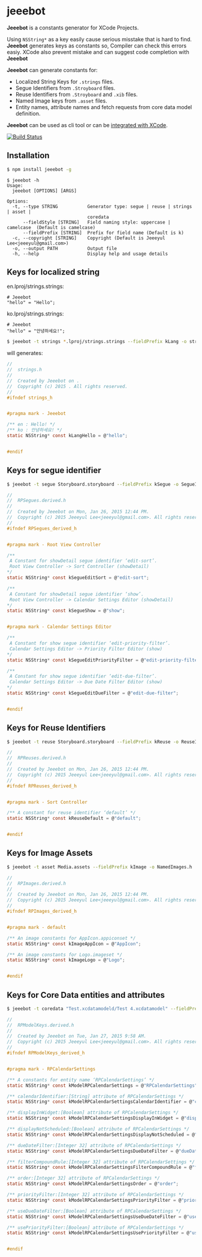 # jeeebot

**Jeeebot** is a constants generator for XCode Projects.

Using `NSString*` as a key easily cause serious misstake that is hard to find.
**Jeeebot** generates keys as constants so, Compiler can check this errors easiy.
XCode also prevent mistake and can suggest code completion with **Jeeebot**

**Jeeebot** can generate constants for:

* Localized String Keys for `.strings` files.
* Segue Identifiers from `.Stroyboard` files.
* Reuse Identifiers from `.Stroyboard` and `.xib` files.
* Named Image keys from `.asset` files.
* Entity names, attribute names and fetch requests from core data model definition.

**Jeeebot** can be used as cli tool or can be [integrated with XCode](https://github.com/jeeeyul/jeeebot/wiki/Integration-with-Xcode).

[![Build Status](https://travis-ci.org/jeeeyul/jeeebot.svg)](https://travis-ci.org/jeeeyul/jeeebot)


## Installation
```bash
$ npm install jeeebot -g
```

```
$ jeeebot -h
Usage:
  jeeebot [OPTIONS] [ARGS]

Options: 
  -t, --type STRING           Generator type: segue | reuse | strings | asset | 
                              coredata 
      --fieldStyle [STRING]   Field naming style: uppercase | camelcase  (Default is camelcase)
      --fieldPrefix [STRING]  Prefix for field name (Default is k)
  -c, --copyright [STRING]    Copyright (Default is Jeeeyul Lee<jeeeyul@gmail.com>)
  -o, --output PATH           Output file
  -h, --help                  Display help and usage details
```


## Keys for localized string

en.lproj/strings.strings:
```
# Jeeebot
"hello" = "Hello";
```

ko.lproj/strings.strings:
```
# Jeeebot
"hello" = "안녕하세요!";
```

```bash
$ jeeebot -t strings *.lproj/strings.strings --fieldPrefix kLang -o strings.h
```

will generates:

```h
//
//  strings.h
//
//  Created by Jeeebot on .
//  Copyright (c) 2015 . All rights reserved.
//
#ifndef strings_h


#pragma mark - Jeeebot

/** en : Hello! */
/** ko : 안녕하세요! */
static NSString* const kLangHello = @"hello";


#endif

```

## Keys for segue identifier
```bash
$ jeeebot -t segue Storyboard.storyboard --fieldPrefix kSegue -o SegueIdentifiers.h
```
```h
//
//  RPSegues.derived.h
//
//  Created by Jeeebot on Mon, Jan 26, 2015 12:44 PM.
//  Copyright (c) 2015 Jeeeyul Lee<jeeeyul@gmail.com>. All rights reserved.
//
#ifndef RPSegues_derived_h


#pragma mark - Root View Controller

/**
 A Constant for showDetail segue identifier ‘edit-sort’.
 Root View Controller -> Sort Controller (showDetail)
*/
static NSString* const kSegueEditSort = @"edit-sort";

/**
 A Constant for showDetail segue identifier ‘show’.
 Root View Controller -> Calendar Settings Editor (showDetail)
*/
static NSString* const kSegueShow = @"show";


#pragma mark - Calendar Settings Editor

/**
 A Constant for show segue identifier ‘edit-priority-filter’.
 Calendar Settings Editor -> Priority Filter Editor (show)
*/
static NSString* const kSegueEditPriorityFilter = @"edit-priority-filter";

/**
 A Constant for show segue identifier ‘edit-due-filter’.
 Calendar Settings Editor -> Due Date Filter Editor (show)
*/
static NSString* const kSegueEditDueFilter = @"edit-due-filter";


#endif
```

## Keys for Reuse Identifiers
```bash
$ jeeebot -t reuse Storyboard.storyboard --fieldPrefix kReuse -o ReuseIdentifiers.h
```
```h
//
//  RPReuses.derived.h
//
//  Created by Jeeebot on Mon, Jan 26, 2015 12:44 PM.
//  Copyright (c) 2015 Jeeeyul Lee<jeeeyul@gmail.com>. All rights reserved.
//
#ifndef RPReuses_derived_h


#pragma mark - Sort Controller

/** A constant for reuse identifier ‘default’ */
static NSString* const kReuseDefault = @"default";


#endif
```

## Keys for Image Assets
```bash
$ jeeebot -t asset Media.assets --fieldPrefix kImage -o NamedImages.h
```
```h
//
//  RPImages.derived.h
//
//  Created by Jeeebot on Mon, Jan 26, 2015 12:44 PM.
//  Copyright (c) 2015 Jeeeyul Lee<jeeeyul@gmail.com>. All rights reserved.
//
#ifndef RPImages_derived_h


#pragma mark - default

/** An image constants for AppIcon.appiconset */
static NSString* const kImageAppIcon = @"AppIcon";

/** An image constants for Logo.imageset */
static NSString* const kImageLogo = @"Logo";


#endif
```

## Keys for Core Data entities and attributes
```bash
$ jeeebot -t coredata "Test.xcdatamodeld/Test 4.xcdatamodel" --fieldPrefix kModel -o ModelKeys.h
```
```h
//
//  RPModelKeys.derived.h
//
//  Created by Jeeebot on Tue, Jan 27, 2015 9:58 AM.
//  Copyright (c) 2015 Jeeeyul Lee<jeeeyul@gmail.com>. All rights reserved.
//
#ifndef RPModelKeys_derived_h


#pragma mark - RPCalendarSettings

/** A constants for entity name ‘RPCalendarSettings’ */
static NSString* const kModelRPCalendarSettings = @"RPCalendarSettings";

/** calendarIdentifier:[String] attribute of RPCalendarSettings */
static NSString* const kModelRPCalendarSettingsCalendarIdentifier = @"calendarIdentifier";

/** displayInWidget:[Boolean] attribute of RPCalendarSettings */
static NSString* const kModelRPCalendarSettingsDisplayInWidget = @"displayInWidget";

/** displayNotScheduled:[Boolean] attribute of RPCalendarSettings */
static NSString* const kModelRPCalendarSettingsDisplayNotScheduled = @"displayNotScheduled";

/** dueDateFilter:[Integer 32] attribute of RPCalendarSettings */
static NSString* const kModelRPCalendarSettingsDueDateFilter = @"dueDateFilter";

/** filterCompoundRule:[Integer 32] attribute of RPCalendarSettings */
static NSString* const kModelRPCalendarSettingsFilterCompoundRule = @"filterCompoundRule";

/** order:[Integer 32] attribute of RPCalendarSettings */
static NSString* const kModelRPCalendarSettingsOrder = @"order";

/** priorityFilter:[Integer 32] attribute of RPCalendarSettings */
static NSString* const kModelRPCalendarSettingsPriorityFilter = @"priorityFilter";

/** useDueDateFilter:[Boolean] attribute of RPCalendarSettings */
static NSString* const kModelRPCalendarSettingsUseDueDateFilter = @"useDueDateFilter";

/** usePriorityFilter:[Boolean] attribute of RPCalendarSettings */
static NSString* const kModelRPCalendarSettingsUsePriorityFilter = @"usePriorityFilter";


#endif
```
